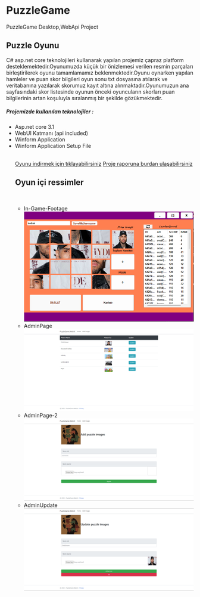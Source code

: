 # PuzzleGame
PuzzleGame Desktop,WebApi Project

<h2>Puzzle Oyunu</h2>

<p>C# asp.net core teknolojileri kullanarak yapılan projemiz çapraz platform desteklemektedir.Oyunumuzda küçük bir önizlemesi verilen resmin parçaları birleştirilerek oyunu tamamlamamız beklenmektedir.Oyunu oynarken yapılan hamleler ve puan skor bilgileri oyun sonu txt dosyasına atılarak ve veritabanına yazılarak skorumuz kayıt altına alınmaktadır.Oyunumuzun ana sayfasındaki skor listesinde oyunun önceki oyuncuların skorları puan bilgilerinin artan koşuluyla sıralanmış bir şekilde gözükmektedir. </p>

<h5>Projemizde kullanılan teknolojiler : </h5>
<ul>
<li>Asp.net core 3.1</li>
<li>WebUI Katmanı (api included)</li>
<li>Winform Application</li>
<li>Winform Application Setup File</li>
</br>

<a href="http://puzzlegame.rf.gd/" target="_blank">Oyunu indirmek için tıklayabilirsiniz</a>
<a href="https://github.com/caner24/PuzzleGame/blob/master/201307036_Caner_Ay_Celep_201307024_Eyup_Ayaz.docx" target="_blank">Proje raporuna burdan ulaşabilirsiniz</a>

<h2>Oyun içi ressimler</h2>
</br>
<ul>
<li>In-Game-Footage
</br>
<img src="https://github.com/caner24/PuzzleGame/blob/master/GameScreens/Desktop.png">
</li>
<li>AdminPage
</br>
<img src="https://github.com/caner24/PuzzleGame/blob/master/GameScreens/Admin-1.png">
</li>
<li>AdminPage-2
</br>
<img src="https://github.com/caner24/PuzzleGame/blob/master/GameScreens/Admin-Save.png">
</li>
<li>AdminUpdate
</br>
<img src="https://github.com/caner24/PuzzleGame/blob/master/GameScreens/Admin-Update.png">
</li>
